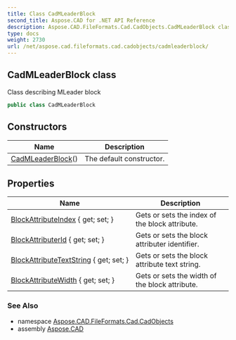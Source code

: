 ```yaml
---
title: Class CadMLeaderBlock
second_title: Aspose.CAD for .NET API Reference
description: Aspose.CAD.FileFormats.Cad.CadObjects.CadMLeaderBlock class. Class describing MLeader block
type: docs
weight: 2730
url: /net/aspose.cad.fileformats.cad.cadobjects/cadmleaderblock/
---
```

## CadMLeaderBlock class

Class describing MLeader block

```csharp
public class CadMLeaderBlock
```

## Constructors

| Name | Description |
| --- | --- |
| [CadMLeaderBlock](cadmleaderblock/)() | The default constructor. |

## Properties

| Name | Description |
| --- | --- |
| [BlockAttributeIndex](../../aspose.cad.fileformats.cad.cadobjects/cadmleaderblock/blockattributeindex/) { get; set; } | Gets or sets the index of the block attribute. |
| [BlockAttributerId](../../aspose.cad.fileformats.cad.cadobjects/cadmleaderblock/blockattributerid/) { get; set; } | Gets or sets the block attributer identifier. |
| [BlockAttributeTextString](../../aspose.cad.fileformats.cad.cadobjects/cadmleaderblock/blockattributetextstring/) { get; set; } | Gets or sets the block attribute text string. |
| [BlockAttributeWidth](../../aspose.cad.fileformats.cad.cadobjects/cadmleaderblock/blockattributewidth/) { get; set; } | Gets or sets the width of the block attribute. |

### See Also

* namespace [Aspose.CAD.FileFormats.Cad.CadObjects](../../aspose.cad.fileformats.cad.cadobjects/)
* assembly [Aspose.CAD](../../)


